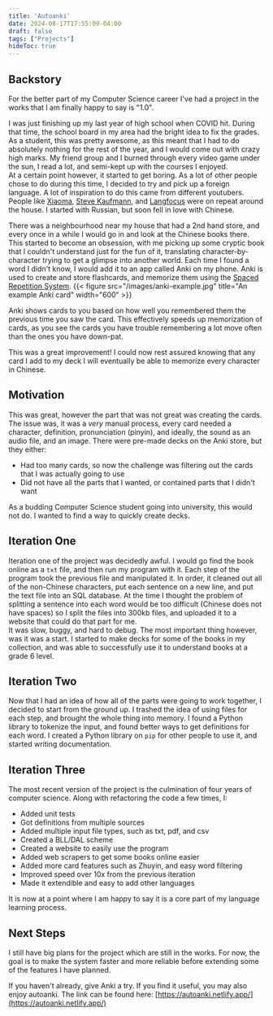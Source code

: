```yaml
---
title: 'Autoanki'
date: 2024-08-17T17:55:09-04:00
draft: false
tags: ["Projects"]
hideToc: true
---
```


## Backstory

For the better part of my Computer Science career I've had a project in the works that I am finally happy to say is \"1.0\".

I was just finishing up my last year of high school when COVID hit. 
During that time, the school board in my area had the bright idea to fix the grades. 
As a student, this was pretty awesome, as this meant that I had to do absolutely nothing for the rest of the year, and I would come out with crazy high marks. 
My friend group and I burned through every video game under the sun, I read a lot, and semi-kept up with the courses I enjoyed.  
At a certain point however, it started to get boring. As a lot of other people chose to do during this time, I decided to try and pick up a foreign language. 
A lot of inspiration to do this came from different youtubers. People like [Xiaoma](https://www.youtube.com/@xiaomanyc), [Steve Kaufmann](https://www.youtube.com/@Thelinguist), and [Langfocus](https://www.youtube.com/@Langfocus) were on repeat around the house. 
I started with Russian, but soon fell in love with Chinese.  

There was a neighbourhood near my house that had a 2nd hand store, and every once in a while I would go in and look at the Chinese books there. 
This started to become an obsession, with me picking up some cryptic book that I couldn't understand just for the fun of it, translating character-by-character trying to get a glimpse into another world. 
Each time I found a word I didn't know, I would add it to an app called Anki on my phone. 
Anki is used to create and store flashcards, and memorize them using the [Spaced Repetition System](https://en.wikipedia.org/wiki/Spaced_repetition). 
{{< figure src="/images/anki-example.jpg" title="An example Anki card" width="600" >}}


Anki shows cards to you based on how well you remembered them the previous time you saw the card. This effectively speeds up memorization of cards, as you see the cards you have trouble remembering a lot move often than the ones you have down-pat.  

This was a great improvement! I could now rest assured knowing that any card I add to my deck I will eventually be able to memorize every character in Chinese.

## Motivation
This was great, however the part that was not great was creating the cards. 
The issue was, it was a *very* manual process, every card needed a character, definition, pronunciation (pinyin), and ideally, the sound as an audio file, and an image. 
There were pre-made decks on the Anki store, but they either:  
- Had too many cards, so now the challenge was filtering out the cards that I was actually going to use
- Did not have all the parts that I wanted, or contained parts that I didn't want  

As a budding Computer Science student going into university, this would not do. I wanted to find a way to quickly create decks.


## Iteration One
Iteration one of the project was decidedly awful. I would go find the book online as a `txt` file, and then run my program with it.
Each step of the program took the previous file and manipulated it. 
In order, it cleaned out all of the non-Chinese characters, put each sentence on a new line, and put the text file into an SQL database.
At the time I thought the problem of splitting a sentence into each word would be too difficult (Chinese does not have spaces) so I split the files into 300kb files, and uploaded it to a website that could do that part for me.  
It was slow, buggy, and hard to debug. The most important thing however, was it was a start. I started to make decks for some of the books in my collection, and was able to successfully use it to understand books at a grade 6 level.

## Iteration Two
Now that I had an idea of how all of the parts were going to work together, I decided to start from the ground up. I trashed the idea of using files for each step, and brought the whole thing into memory. I found a Python library to tokenize the input, and found better ways to get definitions for each word. I created a Python library on `pip` for other people to use it, and started writing documentation.

## Iteration Three
The most recent version of the project is the culmination of four years of computer science. Along with refactoring the code a few times, I:
- Added unit tests
- Got definitions from multiple sources
- Added multiple input file types, such as txt, pdf, and csv
- Created a BLL/DAL scheme
- Created a website to easily use the program
- Added web scrapers to get some books online easier
- Added more card features such as Zhuyin, and easy word filtering
- Improved speed over 10x from the previous iteration
- Made it extendible and easy to add other languages  

It is now at a point where I am happy to say it is a core part of my language learning process.

## Next Steps
I still have big plans for the project which are still in the works. For now, the goal is to make the system faster and more reliable before extending some of the features I have planned.

If you haven't already, give Anki a try. If you find it useful, you may also enjoy autoanki. The link can be found here:
[https://autoanki.netlify.app/](https://autoanki.netlify.app/)
